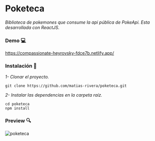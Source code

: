 # Poketeca

_Biblioteca de pokemones que consume la api pública de PokeApi. Esta desarrollada con ReactJS._

### Demo :computer:
https://compassionate-heyrovsky-fdce7b.netlify.app/

### Instalación 🔧

_1- Clonar el proyecto._

```
git clone https://github.com/matias-rivera/poketeca.git
```

_2- Instalar las dependencias en la carpeta raíz._

```
cd poketeca
npm install
```


### Preview :mag:
![poketeca](https://i.ibb.co/3fyZTHP/pokemon.png)

